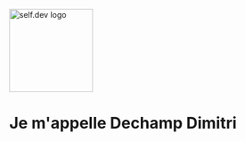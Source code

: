 <p>
  <img src="https://media.tenor.com/hSgzyPpnnnUAAAAi/nueva-creative-hello.gif" width="150" alt="self.dev logo"/>
</p>
<h1>Je m'appelle Dechamp Dimitri</h1>


<!--
**devi-shamps/devi-shamps** is a ✨ _special_ ✨ repository because its `README.md` (this file) appears on your GitHub profile.

Here are some ideas to get you started:

- 🔭 I’m currently working on ...
- 🌱 I’m currently learning ...
- 👯 I’m looking to collaborate on ...
- 🤔 I’m looking for help with ...
- 💬 Ask me about ...
- 📫 How to reach me: ...
- 😄 Pronouns: ...
- ⚡ Fun fact: ...
-->
